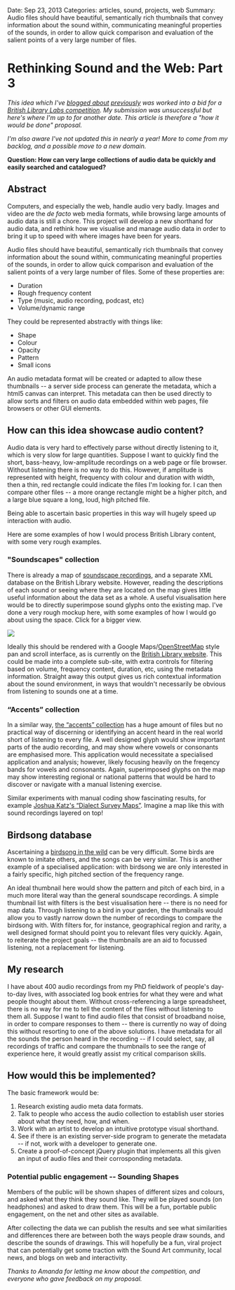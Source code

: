 Date: Sep 23, 2013
Categories: articles, sound, projects, web
Summary: Audio files should have beautiful, semantically rich thumbnails that convey information about the sound within, communicating meaningful properties of the sounds, in order to allow quick comparison and evaluation of the salient points of a very large number of files.

# Rethinking Sound and the Web: Part 3

_This idea which I've <a href="/2012/05/16/sounds-and-the-web-dont-work/">blogged about</a> <a href="/2012/06/18/sound-and-the-web-part-2/">previously</a> was worked into a bid for a <a href="http://labs.bl.uk/Competition+2013">British Library Labs competition</a>. My submission was unsuccessful but here's where I'm up to for another date. This article is therefore a "how it would be done" proposal._

_I'm also aware I've not updated this in nearly a year! More to come from my backlog, and a possible move to a new domain._

**Question: How can very large collections of audio data be quickly and easily searched and catalogued?**

## Abstract

Computers, and especially the web, handle audio very badly. Images and video are the <em>de facto</em> web media formats, while browsing large amounts of audio data is still a chore. This project will develop a new shorthand for audio data, and rethink how we visualise and manage audio data in order to bring it up to speed with where images have been for years.

Audio files should have beautiful, semantically rich thumbnails that convey information about the sound within, communicating meaningful properties of the sounds, in order to allow quick comparison and evaluation of the salient points of a very large number of files. Some of these properties are:

<ul>
	<li>Duration</li>
	<li>Rough frequency content</li>
	<li>Type (music, audio recording, podcast, etc)</li>
	<li>Volume/dynamic range</li>
</ul>

They could be represented abstractly with things like:

<ul>
	<li>Shape</li>
	<li>Colour</li>
	<li>Opacity</li>
	<li>Pattern</li>
	<li>Small icons</li>
</ul>

An audio metadata format will be created or adapted to allow these thumbnails -- a server side process can generate the metadata, which a html5 canvas can interpret. This metadata can then be used directly to allow sorts and filters on audio data embedded within web pages, file browsers or other GUI elements.

## How can this idea showcase audio content?</h1>

Audio data is very hard to effectively parse without directly listening to it, which is very slow for large quantities. Suppose I want to quickly find the short, bass-heavy, low-amplitude recordings on a web page or file browser. Without listening there is no way to do this. However, if amplitude is represented with height, frequency with colour and duration with width, then a thin, red rectangle could indicate the files I'm looking for. I can then compare other files -- a more orange rectangle might be a higher pitch, and a large blue square a long, loud, high pitched file.

Being able to ascertain basic properties in this way will hugely speed up interaction with audio.

Here are some examples of how I would process British Library content, with some very rough examples.

### "Soundscapes" collection

There is already a map of <a href="http://sounds.bl.uk/Sound-Maps/Soundscapes">soundscape recordings</a>, and a separate XML database on the British Library website. However, reading the descriptions of each sound or seeing where they are located on the map gives little useful information about the data set as a whole. A useful visualisation here would be to directly superimpose sound glyphs onto the existing map. I've done a very rough mockup here, with some examples of how I would go about using the space. Click for a bigger view.

<img src="/attachments/labs-map-draft.png">

Ideally this should be rendered with a Google Maps/<a href="http://www.openstreetmap.org/">OpenStreetMap</a> style pan and scroll interface, as is currently on the <a href="http://sounds.bl.uk/Sound-Maps/Soundscapes">British Library website</a>. This could be made into a complete sub-site, with extra controls for filtering based on volume, frequency content, duration, etc, using the metadata information. Straight away this output gives us rich contextual information about the sound environment, in ways that wouldn't necessarily be obvious from listening to sounds one at a time.</p>

### “Accents” collection

In a similar way, <a href="http://sounds.bl.uk/Sound-Maps/Accents-and-Dialects">the “accents” collection</a> has a huge amount of files but no practical way of discerning or identifying an accent heard in the real world short of listening to every file. A well designed glyph would show important parts of the audio recording, and may show where vowels or consonants are emphasised more. This application would necessitate a specialised application and analysis; however, likely focusing heavily on the freqency bands for vowels and consonants. Again, superimposed glyphs on the map may show interesting regional or national patterns that would be hard to discover or navigate with a manual listening exercise.

Similar experiments with manual coding show fascinating results, for example <a href="http://spark-1590165977.us-west-2.elb.amazonaws.com/jkatz/SurveyMaps/">Joshua Katz's “Dialect Survey Maps”</a>. Imagine a map like this with sound recordings layered on top!
<h2>Birdsong database</h2>
Ascertaining a <a href="http://sounds.bl.uk/Sound-Maps/Wildlife-Recordings">birdsong in the wild</a> can be very difficult. Some birds are known to imitate others, and the songs can be very similar. This is another example of a specialised application: with birdsong we are only interested in a fairly specific, high pitched section of the frequency range.

An ideal thumbnail here would show the pattern and pitch of each bird, in a much more literal way than the general soundscape recordings. A simple thumbnail list with filters is the best visualisation here -- there is no need for map data. Through listening to a bird in your garden, the thumbnails would allow you to vastly narrow down the number of recordings to compare the birdsong with. With filters for, for instance, geographical region and rarity, a well designed format should point you to relevant files very quickly. Again, to reiterate the project goals -- the thumbnails are an aid to focussed listening, not a replacement for listening.
<h2>My research</h2>
I have about 400 audio recordings from my PhD fieldwork of people's day-to-day lives, with associated log book entries for what they were and what people thought about them. Without cross-referencing a large spreadsheet, there is no way for me to tell the content of the files without listening to them all. Suppose I want to find audio files that consist of broadband noise, in order to compare responses to them -- there is currently no way of doing this without resorting to one of the above solutions. I have metadata for all the sounds the person heard in the recording -- if I could select, say, all recordings of traffic and compare the thumbnails to see the range of experience here, it would greatly assist my critical comparison skills.

## How would this be implemented?

The basic framework would be:
<ol>
	<li>Research existing audio meta data formats.</li>
	<li>Talk to people who access the audio collection to establish user stories about what they need, how, and when.</li>
	<li>Work with an artist to develop an intuitive prototype visual shorthand.</li>
	<li>See if there is an existing server-side program to generate the metadata -- if not, work with a developer to generate one.</li>
	<li>Create a proof-of-concept jQuery plugin that implements all this given an input of audio files and their corrosponding metadata.</li>
</ol>

### Potential public engagement -- Sounding Shapes

Members of the public will be shown shapes of different sizes and colours, and asked what they think they sound like. They will be played sounds (on headphones) and asked to draw them. This will be a fun, portable public engagement, on the net and other sites as available.

After collecting the data we can publish the results and see what similarities and differences there are between both the ways people draw sounds, and describe the sounds of drawings. This will hopefully be a fun, viral project that can potentially get some traction with the Sound Art community, local news, and blogs on web and interactivity.

_Thanks to Amanda for letting me know about the competition, and everyone who gave feedback on my proposal._